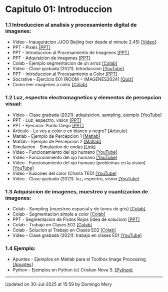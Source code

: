 
# Capitulo 01: Introduccion
### 1.1 Introduccion al analisis y procesamiento digital de imagenes:
* Video - Inauguracion JJOO Beijing (ver desde el minuto 2.45) [[Video]](https://github.com/domingomery/imagenes/blob/master/clases/Cap01_Introduccion/videos/01_Human_Pixels_Beijing_2008.mp4)
* PPT - Pixels [[PPT]](https://github.com/domingomery/imagenes/blob/master/clases/Cap01_Introduccion//IMG01_Pixels.pptx)
* PPT - Introduccion al Procesamiento de Imagenes [[PPT]](https://github.com/domingomery/imagenes/blob/master/clases/Cap01_Introduccion/presentations/IMG01_Introduccion.pptx)
* PPT - Adquisicion de imagenes [[PPT]](https://github.com/domingomery/imagenes/blob/master/clases/Cap01_Introduccion/presentations/IMG01_Adquisicion.pptx)
* Colab - Ejemplo segmentacion de un arroz [[Colab]](https://colab.research.google.com/drive/1M8-zYkEmF6vrhrFPTCsENFfxZsetaIL0)
* Video - Clase grabada (2021): Introduccion [[YouTube]](https://youtu.be/ou1R9UbwP00)
* PPT - Introduccion al Procesamiento a Color [[PPT]](https://github.com/domingomery/imagenes/blob/master/clases/Cap01_Introduccion/presentations/IMG01_IntroduccionColor.pptx)
* Socrative - Ejercicio E01 (ROOM = IMAGENES2024) [[Quiz]](http://www.socrative.com)
* Como leer imagenes a color [[Colab]](https://colab.research.google.com/drive/1JqHCnOiZb_KC7DPh1vF9vbLrFCc8pyDf)
### 1.2 Luz, espectro electromagnetico y elementos de percepcion visual:
* Video - Clase grabada (2021): adquisicion, sampling, ejemplo [[YouTube]](https://youtu.be/v1g1cb-zYTU)
* PPT - Luz, espectro, vision [[PPT]](https://github.com/domingomery/imagenes/blob/master/clases/Cap01_Introduccion/presentations/IMG01_Luz-Ondas-Ojo.pptx)
* PPT - Ejercicio: Punto Ciego [[PPT]](https://github.com/domingomery/imagenes/blob/master/clases/Cap01_Introduccion/presentations/IMG01_EjercicioPuntoCiego.pptx)
* Articulo - Lo ves a color o en blanco y negro? [[Articulo]](https://www.bbc.com/mundo/noticias-49178274)
* Matlab - Ejemplo de Percepcion 1 [[Matlab]](https://github.com/domingomery/imagenes/blob/master/clases/Cap01_Introduccion/matlab/IMG01_Perception1.m)
* Matlab - Ejemplo de Percepcion 2 [[Matlab]](https://github.com/domingomery/imagenes/blob/master/clases/Cap01_Introduccion/matlab/IMG01_Perception2.m)
* Simulacion - Simulacion de ondas [[Link]](https://www.falstad.com/ripple/)
* Video - Funcionamiento del ojo humano [[YouTube]](https://www.youtube.com/watch?v=nbwPPcwknPU)
* Video - Funcionamiento del ojo humano [[YouTube]](https://www.youtube.com/watch?v=PmD7Tjb6yKo)
* Video - Funcionamiento del ojo humano (problemas en la vision) [[YouTube]](https://www.youtube.com/watch?v=AsKeu4wm3XI)
* Video - Ilusiones del color (Charla TED) [[YouTube]](https://www.youtube.com/watch?v=mf5otGNbkuc)
* Video - Clase grabada (2021): luz, espectro, vision [[YouTube]](https://youtu.be/ffj6vZtV5gI)
### 1.3 Adquisicion de imagenes, muestreo y cuantizacion de imagenes:
* Colab - Sampling (muestreo espacial y de tonos de gris) [[Colab]](https://colab.research.google.com/drive/100zqZBV51j2hP6yjKOrkjxvpsSiLLuh2)
* Colab - Segmentacion simple a color [[Colab]](https://colab.research.google.com/drive/1gfSdlVgzd3abygf8XB0I2F62rpzlh8SK)
* PPT - Segmentacion de Frutos Rojos (idea de solucion) [[PPT]](https://github.com/domingomery/imagenes/blob/master/clases/Cap01_Introduccion/presentations/IMG01_SegmentacionFrutosRojos.pptx)
* Colab - Trabajo en Clases E02 [[Colab]](https://colab.research.google.com/drive/1QwgbERxLRQf8_BUplfT6QzYNsk14KACF?usp=sharing)
* Colab - Solucion al Trabajo en Clases E02 [[Colab]](https://drive.google.com/file/d/1i_SmzZ21qyRhDOQ7pSg6x9dhQJzuYO48)
* Video - Clase grabada (2021): trabajo en clases E01 [[YouTube]](https://youtu.be/7npN3o3DB30)
### 1.4 Ejemplo:
* Apuntes - Ejemplos en Matlab para el Toolbox Image Processing [[Apuntes]](https://github.com/domingomery/imagenes/blob/master/clases/Cap01_Introduccion/matlab/IMG01_EjemploBasicoMatlab.pdf)
* Python - Ejemplos en Python (c) Cristian Nova S. [[Python]](https://github.com/MonkyDCristian/Prosesamiento_de_imagenes/blob/master/FPI.ipynb)
---


Updated on 30-Jul-2025 at 15:59 by Domingo Mery
